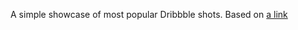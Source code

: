 A simple showcase of most popular Dribbble shots.
Based on [a link](https://github.com/akoenig/angular-deckgrid)
